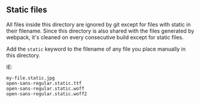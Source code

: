 ## Static files

All files inside this directory are ignored by git except for files with static in their filename. Since this directory is also shared with the files generated by webpack, it's cleaned on every consecutive build except for static files.

Add the `static` keyword to the filename of any file you place manually in this directory.

IE:

```
my-file.static.jpg
open-sans-regular.static.ttf
open-sans-regular.static.woff
open-sans-regular.static.woff2
```
